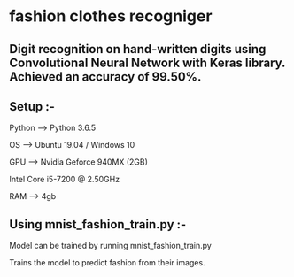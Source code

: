 # fashion clothes recogniger

<h2>Digit recognition on hand-written digits using Convolutional Neural Network with Keras library. Achieved an accuracy of 99.50%.</h2>

<h2>Setup :-</h2>
<p>Python --> Python 3.6.5</p>
<p>OS --> Ubuntu 19.04 / Windows 10</p>
<p>GPU --> Nvidia Geforce 940MX (2GB)</p>
<p>Intel Core i5-7200 @ 2.50GHz</p>
<p>RAM --> 4gb</p>

<h2>Using mnist_fashion_train.py :-</h2>
<p>Model can be trained by running mnist_fashion_train.py</p>
<p>Trains the model to predict fashion from their images.</p>
